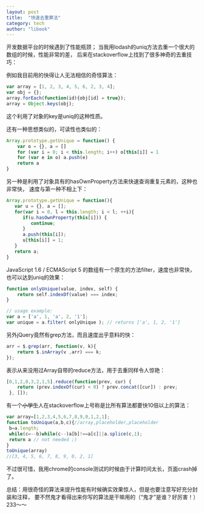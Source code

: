 ```yaml
---
layout: post
title:  "快速去重算法"
category: tech
author: "libook"
---
```


开发数据平台的时候遇到了性能瓶颈；
当我用lodash的uniq方法去重一个很大的数组的时候，性能非常的差，
后来在stackoverflow上找到了很多神奇的去重技巧：

例如我目前用的快得让人无法相信的奇怪算法：

```javascript
var array = [1, 2, 3, 4, 5, 6, 2, 3, 4];
var obj = {};
array.forEach(function(id){obj[id] = true});
array = Object.keys(obj);
```
这个利用了对象的key是uniq的这种性质。

还有一种思想类似的，可读性也类似的：

```javascript
Array.prototype.getUnique = function() {
    var o = {}, a = []
    for (var i = 0; i < this.length; i++) o[this[i]] = 1
    for (var e in o) a.push(e)
    return a
}
```

另一种是利用了对象具有的hasOwnProperty方法来快速查询重复元素的，这种也非常快，
速度与第一种不相上下：

```javascript
Array.prototype.getUnique = function(){
   var u = {}, a = [];
   for(var i = 0, l = this.length; i < l; ++i){
      if(u.hasOwnProperty(this[i])) {
         continue;
      }
      a.push(this[i]);
      u[this[i]] = 1;
   }
   return a;
}
```

JavaScript 1.6 / ECMAScript 5 的数组有一个原生的方法filter，速度也非常快，
也可以达到uniq的效果：

```javascript
function onlyUnique(value, index, self) { 
    return self.indexOf(value) === index;
}

// usage example:
var a = ['a', 1, 'a', 2, '1'];
var unique = a.filter( onlyUnique ); // returns ['a', 1, 2, '1']
```

另外jQuery竟然有grep方法，而且速度出乎意料的快：

```javascript
arr = $.grep(arr, function(v, k){
    return $.inArray(v ,arr) === k;
});
```

表示从来没用过Array自带的reduce方法，用于去重同样令人惊艳：

```javascript
[0,1,2,0,3,2,1,5].reduce(function(prev, cur) {
    return (prev.indexOf(cur) < 0) ? prev.concat([cur]) : prev;
 }, []);
```

有一个~~小学生~~人在stackoverflow上号称是比所有算法都要快10倍以上的算法：

```javascript
var array=[1,2,3,4,5,6,7,8,9,0,1,2,1];
function toUnique(a,b,c){//array,placeholder,placeholder
 b=a.length;
 while(c=--b)while(c--)a[b]!==a[c]||a.splice(c,1);
 return a // not needed ;)
}
toUnique(array)
//[3, 4, 5, 6, 7, 8, 9, 0, 2, 1] 
```
不过很可惜，我用chrome的console测试的时候由于计算时间太长，页面crash掉了。

总结：用很奇怪的算法来提升性能有时候确实效果惊人，但是也要注意写好充分封装和注释，
要不然鬼才看得出来你写的算法是干嘛用的（“鬼才”是谁？好厉害！）233～～


